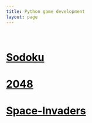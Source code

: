 ```yaml
---
title: Python game development 
layout: page
---   
```

&nbsp;


# <a href="https://github.com/harshrawat17/Python/blob/master/soduko.py" style="color: black;">Sodoku</a>

# <a href="https://github.com/harshrawat17/Python/blob/master/2048.py" style="color: black;">2048</a>

# <a href="https://github.com/harshrawat17/Python/blob/master/SpaceInvaders.py" style="color: black;">Space-Invaders</a>
